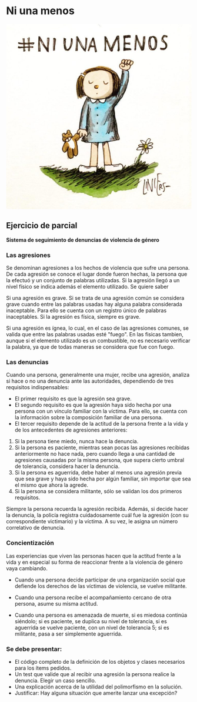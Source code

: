 # Ni una menos

![](niUnaMEnos.jpg)

## Ejercicio de parcial


**Sistema de seguimiento de denuncias de violencia de género**

### Las agresiones

Se denominan agresiones a los hechos de violencia que sufre una persona. De cada  agresión se conoce el lugar donde fueron hechas, la persona que la efectuó y un conjunto de palabras utilizadas. Si la agresión llegó a un nivel físico se indica además el elemento utilizado. Se quiere saber 

Si una agresión es grave. Si se trata de una agresión común se considera grave cuando entre las palabras usadas hay alguna palabra considerada inaceptable. Para ello se cuenta con un registro único de palabras inaceptables. Si la agresión es física, siempre es grave.

Si una agresión es ígnea, lo cual, en el caso de las agresiones comunes, se valida que entre las palabras usadas esté "fuego". En las fisicas tambien, aunque si el elemento utilizado es un combustible, no es necesario verificar la palabra, ya que de todas maneras se considera que fue con fuego. 

### Las denuncias

Cuando una persona, generalmente una mujer, recibe una agresión, analiza si hace o no una denuncia ante las autoridades, dependiendo de tres requisitos indispensables:

- El primer requisito es que la agresión sea grave. 
- El segundo requisito es que la agresión haya sido hecha por una persona con un vínculo familiar con la víctima. Para ello, se cuenta con la información sobre la composición familiar de una persona.
- El tercer requisito depende de la actitud de la persona frente a la vida y de los antecedentes de agresiones anteriores:

1. Si la persona tiene miedo, nunca hace la denuncia.
2. Si la persona es paciente, mientras sean pocas las agresiones recibidas anteriormente no hace nada, pero cuando llega a una cantidad de agresiones causadas por  la misma persona, que supera cierto umbral de tolerancia, considera hacer la denuncia. 
3. Si la persona es aguerrida, debe haber al menos una agresión previa que sea grave y haya sido hecha por algún familiar, sin importar que sea el mismo que ahora la agrede.
4. Si la persona se considera militante, sólo se validan los dos primeros requisitos. 

Siempre la persona recuerda la agresión recibida. Además, si decide hacer la denuncia, la policía registra cuidadosamente cuál fue la agresión (con su correspondiente victimario) y la víctima. A su vez, le asigna un número correlativo de denuncia.


### Concientización 

Las experiencias que viven las personas hacen que la actitud frente a la vida y en especial su forma de reaccionar frente a la violencia de género vaya cambiando.

- Cuando una persona decide participar de una organización social que defiende los derechos de las víctimas de violencia, se vuelve militante.

- Cuando una persona recibe el acompañamiento cercano de otra persona, asume su misma actitud.  

- Cuando una persona es amenazada de muerte, si es miedosa continúa siéndolo; si es paciente, se duplica su nivel de tolerancia, si es aguerrida se vuelve paciente, con un nivel de tolerancia 5; si es militante, pasa a ser simplemente aguerrida. 



### Se debe presentar:

- El código completo de la definición de los objetos y clases necesarios para los ítems pedidos.
- Un test que valide que al recibir una agresión la persona realice la denuncia. Elegir un caso sencillo.
- Una explicación acerca de la utilidad del polimorfismo en la solución.
- Justificar: Hay alguna situación que amerite lanzar una excepción?

